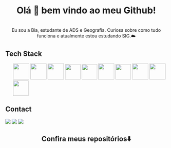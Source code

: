 ###
<div align="center">
<h1>Olá 👋 bem vindo ao meu Github! </h1>
<br>
Eu sou a Bia, estudante de ADS e Geografia. Curiosa sobre como tudo funciona e atualmente estou estudando SIG.☁️
<br>
</div>

## Tech Stack
<ul>
<img src="https://cdn-icons-png.flaticon.com/512/524/524545.png" width="50px;">
<img src="https://diegomariano.com/wp-content/uploads/2020/08/logo-2582747_640-e1597771254582.png" width="50px;">
<img src="https://logospng.org/download/javascript/logo-javascript-1024.png" width="50px;">
<img src="https://avatars.githubusercontent.com/u/18133?s=200&v=4" width="48px;">
<img src="https://seeklogo.com/images/N/nodejs-logo-FBE122E377-seeklogo.com.png" width="48px">
<img src="http://victorvhpg.github.io/minicurso-react.js/slides/img/logo.png" width="50px">
<img src="https://upload.wikimedia.org/wikipedia/commons/thumb/c/c3/Python-logo-notext.svg/1869px-Python-logo-notext.svg.png" width="48px">
<img src="https://logospng.org/download/java/logo-java-1024.png" width="50px">
<img src="https://logospng.org/download/mysql/mysql-2048.png" width="50px">
<img src="https://upload.wikimedia.org/wikipedia/commons/thumb/9/91/QGIS_logo_new.svg/2048px-QGIS_logo_new.svg.png" width="48px">
</ul>

## Contact 
<a href = "mailto:beatrizmioranza2508@gmail.com"><img src="https://img.shields.io/badge/-Gmail-%23333?style=for-the-badge&logo=gmail&logoColor=white" target="_blank"></a>
<a href="https://www.linkedin.com/in/beatrizmioranza" target="_blank"><img src="https://img.shields.io/badge/-LinkedIn-%230077B5?style=for-the-badge&logo=linkedin&logoColor=white" target="_blank"></a> 
<a href = "https://www.codewars.com/users/BeatrizMioranza"><img src="https://camo.githubusercontent.com/9302030df1576ff819e48ca282a375a9f54f85026dabec3d7362af3bff9567dd/68747470733a2f2f696d672e736869656c64732e696f2f62616467652f436f6465776172732d4231333631453f7374796c653d666f722d7468652d6261646765266c6f676f3d436f646577617273266c6f676f436f6c6f723d7768697465" target="_blank"></a>

<div align="center">

## Confira meus repositórios⬇️
